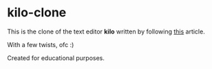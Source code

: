 # kilo-clone

This is the clone of the text editor __kilo__ written by following [this](https://viewsourcecode.org/snaptoken/kilo/) article.


With a few twists, ofc :)



Created for educational purposes.

